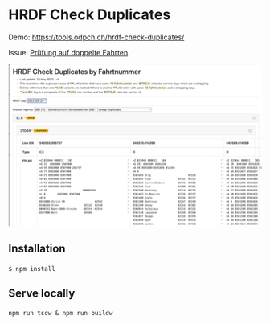 # HRDF Check Duplicates

Demo: https://tools.odpch.ch/hrdf-check-duplicates/

Issue: [Prüfung auf doppelte Fahrten](https://github.com/openTdataCH/OJP-Showcase/issues/8)

![image](./docs/hrdf_check_duplicates_screenshot.jpg)

## Installation

`$ npm install`

## Serve locally

`npm run tscw & npm run buildw`